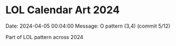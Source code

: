 # LOL Calendar Art 2024

Date: 2024-04-05 00:04:00
Message: O pattern (3,4) (commit 5/12)

Part of LOL pattern across 2024
